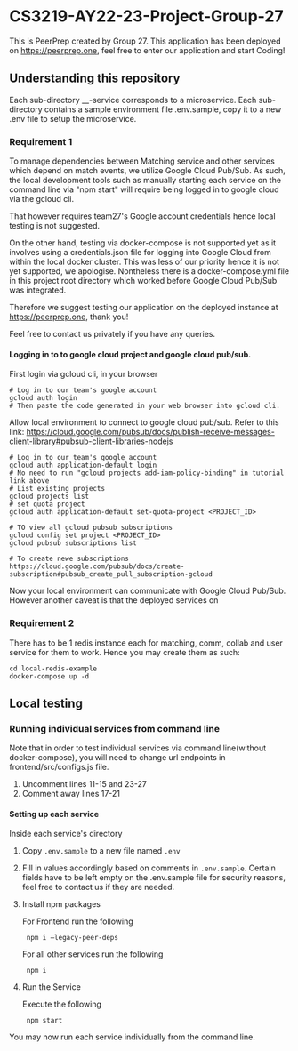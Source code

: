 # CS3219-AY22-23-Project-Group-27

This is PeerPrep created by Group 27. This application has been deployed on https://peerprep.one, feel free to enter our application and start Coding!

## Understanding this repository

Each sub-directory __-service corresponds to a microservice.
Each sub-directory contains a sample environment file .env.sample, copy it to a new .env file to setup the microservice.

### Requirement 1
To manage dependencies between Matching service and other services which depend on match events, we utilize Google Cloud Pub/Sub. As such, the local development tools such as manually starting each service on the command line via "npm start" will require being logged in to google cloud via the gcloud cli. 

That however requires team27's Google account credentials hence local testing is not suggested. 

On the other hand, testing via docker-compose is not supported yet as it involves using a credentials.json file for logging into Google Cloud from within the local docker cluster. This was less of our priority hence it is not yet supported, we apologise. Nontheless there is a docker-compose.yml file in this project root directory which worked before Google Cloud Pub/Sub was integrated.

Therefore we suggest testing our application on the deployed instance at https://peerprep.one, thank you!

Feel free to contact us privately if you have any queries.

#### Logging in to to google cloud project and google cloud pub/sub.
First login via gcloud cli, in your browser

    # Log in to our team's google account
    gcloud auth login
    # Then paste the code generated in your web browser into gcloud cli.

Allow local environment to connect to google cloud pub/sub.
Refer to this link: https://cloud.google.com/pubsub/docs/publish-receive-messages-client-library#pubsub-client-libraries-nodejs

    # Log in to our team's google account
    gcloud auth application-default login
    # No need to run "gcloud projects add-iam-policy-binding" in tutorial link above
    # List existing projects
    gcloud projects list
    # set quota project
    gcloud auth application-default set-quota-project <PROJECT_ID>

    # TO view all gcloud pubsub subscriptions
    gcloud config set project <PROJECT_ID>
    gcloud pubsub subscriptions list

    # To create newe subscriptions
    https://cloud.google.com/pubsub/docs/create-subscription#pubsub_create_pull_subscription-gcloud

Now your local environment can communicate with Google Cloud Pub/Sub. However another caveat is that the deployed services on 

### Requirement 2

There has to be 1 redis instance each for matching, comm, collab and user service for them to work. Hence you may create them as such:

    cd local-redis-example
    docker-compose up -d

## Local testing

### Running individual services from command line
Note that in order to test individual services via command line(without docker-compose), you will need to change url endpoints in frontend/src/configs.js file. 

1. Uncomment lines 11-15 and 23-27
2. Comment away lines 17-21

#### Setting up each service

Inside each service's directory
1. Copy `.env.sample` to a new file named `.env`
2. Fill in values accordingly based on comments in `.env.sample`. Certain fields have to be left empty on the .env.sample file for security reasons, feel free to contact us if they are needed.
3. Install npm packages

    For Frontend run the following

        npm i —legacy-peer-deps

    For all other services run the following

        npm i

4. Run the Service
    
    Execute the following
    
        npm start


You may now run each service individually from the command line.